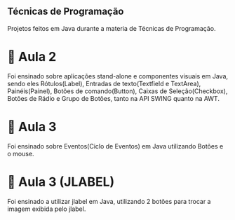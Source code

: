 ## Técnicas de Programação

Projetos feitos em Java durante a materia de Técnicas de Programação.

# 📝 Aula 2

Foi ensinado sobre aplicações stand-alone e componentes visuais em Java, sendo eles Rótulos(Label), Entradas de texto(Textfield e TextArea), Painéis(Painel), Botões de comando(Button), Caixas de Seleção(Checkbox), Botões de Rádio e Grupo de Botões, tanto na API SWING quanto na AWT.

# 📝 Aula 3

Foi ensinado sobre Eventos(Ciclo de Eventos) em Java utilizando Botões e o mouse.

# 📝 Aula 3 (JLABEL)

Foi ensinado a utilizar jlabel em Java, utilizando 2 botões para trocar a imagem exibida pelo jlabel.
